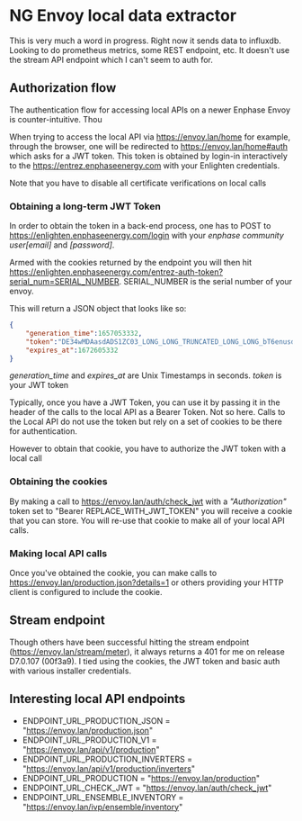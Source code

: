 # NG Envoy local data extractor

This is very much a word in progress. Right now it sends data to influxdb. Looking to do prometheus metrics, some REST endpoint, etc. It doesn't use the stream API endpoint which I can't seem to auth for.

## Authorization flow

The authentication flow for accessing local APIs on a newer Enphase Envoy is counter-intuitive. Thou

When trying to access the local API via https://envoy.lan/home for example, through the browser, one will be redirected to https://envoy.lan/home#auth which asks for a JWT token. This token is obtained by login-in interactively to the https://entrez.enphaseenergy.com with your Enlighten credentials.

Note that you have to disable all certificate verifications on local calls

### Obtaining a long-term JWT Token

In order to obtain the token in a back-end process, one has to POST to https://enlighten.enphaseenergy.com/login with your *enphase community user[email]* and *[password]*.

Armed with the cookies returned by the endpoint you will then hit https://enlighten.enphaseenergy.com/entrez-auth-token?serial_num=SERIAL_NUMBER. SERIAL_NUMBER is the serial number of your envoy.

This will return a JSON object that looks like so:
```JSON
{
    "generation_time":1657053332,
    "token":"DE34wMDAasdADS1ZC03_LONG_LONG_TRUNCATED_LONG_LONG_bT6enusdwr23DQ",
    "expires_at":1672605332
}
```
*generation_time* and *expires_at* are Unix Timestamps in seconds. *token* is your JWT token

Typically, once you have a JWT Token, you can use it by passing it in the header of the calls to the local API as a Bearer Token. Not so here. Calls to the Local API do not use the token but rely on a set of cookies to be there for authentication.

However to obtain that cookie, you have to authorize the JWT token with a local call

### Obtaining the cookies

By making a call to https://envoy.lan/auth/check_jwt with a *"Authorization"* token set to "Bearer REPLACE_WITH_JWT_TOKEN" you will receive a cookie that you can store. You will re-use that cookie to make all of your local API calls.

### Making local API calls

Once you've obtained the cookie, you can make calls to https://envoy.lan/production.json?details=1 or others providing your HTTP client is configured to include the cookie.

## Stream endpoint

Though others have been successful hitting the stream endpoint (https://envoy.lan/stream/meter), it always returns a 401 for me on release D7.0.107 (00f3a9). I tied using the cookies, the JWT token and basic auth with various installer credentials.
## Interesting local API endpoints

* ENDPOINT_URL_PRODUCTION_JSON = "https://envoy.lan/production.json"
* ENDPOINT_URL_PRODUCTION_V1 = "https://envoy.lan/api/v1/production"
* ENDPOINT_URL_PRODUCTION_INVERTERS = "https://envoy.lan/api/v1/production/inverters"
* ENDPOINT_URL_PRODUCTION = "https://envoy.lan/production"
* ENDPOINT_URL_CHECK_JWT = "https://envoy.lan/auth/check_jwt"
* ENDPOINT_URL_ENSEMBLE_INVENTORY = "https://envoy.lan/ivp/ensemble/inventory"
